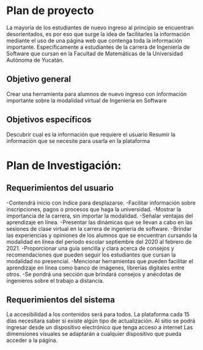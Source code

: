 # Plan de proyecto

La mayoría de los estudiantes de nuevo ingreso al principio se encuentran desorientados, es por eso que surge la idea de facilitarles la información mediante el uso de una página web que contenga toda la información importante. 
Específicamente a estudiantes de la carrera de Ingeniería de Software que cursan en la Facultad de Matemáticas de la Universidad Autónoma de Yucatán.

## Objetivo general
Crear una herramienta para alumnos de nuevo ingreso con información importante sobre la modalidad virtual de Ingeniería en Software
## Objetivos específicos
Descubrir cual es la información que requiere el usuario 
Resumir la información que se necesite para usarla en la plataforma

# Plan de Investigación: 
## Requerimientos del usuario
-Contendrá inicio con índice para desplazarse.
-Facilitar información sobre inscripciones, pagos o procesos que haga la universidad. 
-Mostrar la importancia de la carrera, sin importar la modalidad.
-Señalar ventajas del aprendizaje en línea.
-Presentar las dinámicas que se llevan a cabo en las sesiones de clase virtual en la carrera de ingeniería de software.
-Brindar las experiencias y opiniones de los alumnos que se encuentran cursando la modalidad en línea del periodo escolar septiembre del 2020 al febrero de 2021.
-Proporcionar una guía sencilla y clara acerca de consejos y recomendaciones que pueden seguir los estudiantes que cursan la modalidad no presencial.
-Mencionar herramientas que pueden facilitar el aprendizaje en línea como banco de imágenes, librerías digitales entre otros.
-Se pondrá una sección que brindará consejos y anécdotas de ingenieros sobre el trabajo a distancia.

## Requerimientos del sistema 
La accesibilidad a los contenidos será para todos.
La plataforma cada 15 días necesitara saber si existe algún tipo de actualización.
Al sitio se podrá ingresar desde un dispositivo electrónico que tenga acceso a internet
Las dimensiones visuales se adaptarán a cualquier dispositivo que pueda acceder a la página.
